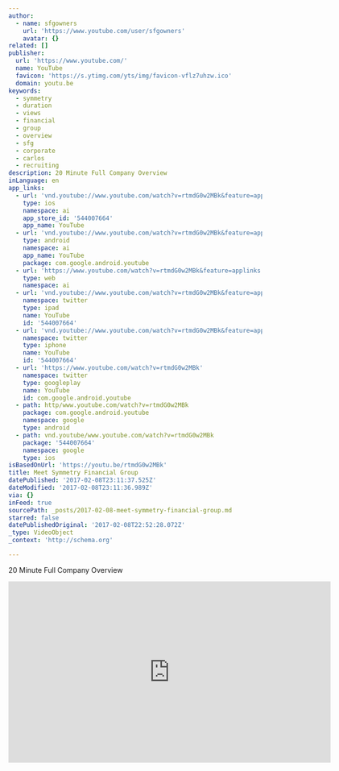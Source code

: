 ```yaml
---
author:
  - name: sfgowners
    url: 'https://www.youtube.com/user/sfgowners'
    avatar: {}
related: []
publisher:
  url: 'https://www.youtube.com/'
  name: YouTube
  favicon: 'https://s.ytimg.com/yts/img/favicon-vflz7uhzw.ico'
  domain: youtu.be
keywords:
  - symmetry
  - duration
  - views
  - financial
  - group
  - overview
  - sfg
  - corporate
  - carlos
  - recruiting
description: 20 Minute Full Company Overview
inLanguage: en
app_links:
  - url: 'vnd.youtube://www.youtube.com/watch?v=rtmdG0w2MBk&feature=applinks'
    type: ios
    namespace: ai
    app_store_id: '544007664'
    app_name: YouTube
  - url: 'vnd.youtube://www.youtube.com/watch?v=rtmdG0w2MBk&feature=applinks'
    type: android
    namespace: ai
    app_name: YouTube
    package: com.google.android.youtube
  - url: 'https://www.youtube.com/watch?v=rtmdG0w2MBk&feature=applinks'
    type: web
    namespace: ai
  - url: 'vnd.youtube://www.youtube.com/watch?v=rtmdG0w2MBk&feature=applinks'
    namespace: twitter
    type: ipad
    name: YouTube
    id: '544007664'
  - url: 'vnd.youtube://www.youtube.com/watch?v=rtmdG0w2MBk&feature=applinks'
    namespace: twitter
    type: iphone
    name: YouTube
    id: '544007664'
  - url: 'https://www.youtube.com/watch?v=rtmdG0w2MBk'
    namespace: twitter
    type: googleplay
    name: YouTube
    id: com.google.android.youtube
  - path: http/www.youtube.com/watch?v=rtmdG0w2MBk
    package: com.google.android.youtube
    namespace: google
    type: android
  - path: vnd.youtube/www.youtube.com/watch?v=rtmdG0w2MBk
    package: '544007664'
    namespace: google
    type: ios
isBasedOnUrl: 'https://youtu.be/rtmdG0w2MBk'
title: Meet Symmetry Financial Group
datePublished: '2017-02-08T23:11:37.525Z'
dateModified: '2017-02-08T23:11:36.989Z'
via: {}
inFeed: true
sourcePath: _posts/2017-02-08-meet-symmetry-financial-group.md
starred: false
datePublishedOriginal: '2017-02-08T22:52:28.072Z'
_type: VideoObject
_context: 'http://schema.org'

---
```

20 Minute Full Company Overview

<iframe src="https://cdn.embedly.com/widgets/media.html?src=https%3A%2F%2Fwww.youtube.com%2Fembed%2FrtmdG0w2MBk%3Ffeature%3Doembed&amp;url=http%3A%2F%2Fwww.youtube.com%2Fwatch%3Fv%3DrtmdG0w2MBk&amp;image=https%3A%2F%2Fi.ytimg.com%2Fvi%2FrtmdG0w2MBk%2Fhqdefault.jpg&amp;key=b7d04c9b404c499eba89ee7072e1c4f7&amp;type=text%2Fhtml&amp;schema=youtube" width="640" height="360" scrolling="no" frameborder="0" allowfullscreen="" style=""></iframe>